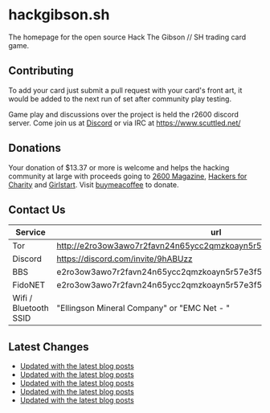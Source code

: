 # hackgibson.sh
The homepage for the open source Hack The Gibson // SH trading card game.


## Contributing

To add your card just submit a pull request with your card's front art, it would be added to the next run of set after community play testing.

Game play and discussions over the project is held the r2600 discord server. Come join us at [Discord](https://discord.com/invite/9hABUzz) or via IRC at https://www.scuttled.net/


## Donations

Your donation of $13.37 or more is welcome and helps the hacking community at large with proceeds going to [2600 Magazine](https://2600.com/), [Hackers for Charity](https://hackersforcharity.org) and [Girlstart](https://girlstart.org).  Visit [buymeacoffee](https://www.buymeacoffee.com/hackgibson.sh) to donate.


## Contact Us

Service | url
-|-
Tor | http://e2ro3ow3awo7r2favn24n65ycc2qmzkoayn5r57e3f56nvjwdcgg32ad.onion
Discord | https://discord.com/invite/9hABUzz
BBS | e2ro3ow3awo7r2favn24n65ycc2qmzkoayn5r57e3f56nvjwdcgg32ad.onion:23
FidoNET | e2ro3ow3awo7r2favn24n65ycc2qmzkoayn5r57e3f56nvjwdcgg32ad.onion:24554
Wifi / Bluetooth SSID | "Ellingson Mineral Company" or "EMC Net - <fidonet address>"

## Latest Changes
<!-- BLOG-POST-LIST:START -->
- [Updated with the latest blog posts](https://github.com/DFW2600/hackgibson.sh/commit/4477681c56c11081892d99a4d5f6a390b7ca24d2)
- [Updated with the latest blog posts](https://github.com/DFW2600/hackgibson.sh/commit/41875e709fe3ece9ce7b93a1be4936aeb7ec64a9)
- [Updated with the latest blog posts](https://github.com/DFW2600/hackgibson.sh/commit/35f35db22b9fe791d46c077b7af0618d2303af63)
- [Updated with the latest blog posts](https://github.com/DFW2600/hackgibson.sh/commit/4260731efa62b34ece63d9fdd602d8863115a13d)
- [Updated with the latest blog posts](https://github.com/DFW2600/hackgibson.sh/commit/a90ae57509ef53b45ff347a3ba57b6560633e9b7)
<!-- BLOG-POST-LIST:END -->

